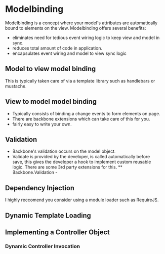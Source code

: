 # Modelbinding
Modelbinding is a concept where your model's attributes are automatically bound to elements on the view.  Modelbinding offers several benefits:
* eliminates need for tedious event wiring logic to keep view and model in sync.
* reduces total amount of code in application.
* encapsulates event wiring and model to view sync logic

## Model to view model binding
This is typically taken care of via a template library such as handlebars or mustache.

## View to model model binding
* Typically consists of binding a change events to form elements on page.  
* There are backbone extensions which can take care of this for you. 
* fairly easy to write your own.

## Validation
* Backbone's validation occurs on the model object.  
* Validate is provided by the developer, is called automatically before save, this gives the developer a hook to implement custom reusable logic.  There are some 3rd party extensions for this.
** Backbone.Validation - 

## Dependency Injection
I highly reccomend you consider using a module loader such as RequireJS.

## Dynamic Template Loading

## Implementing a Controller Object
### Dynamic Controller Invocation






